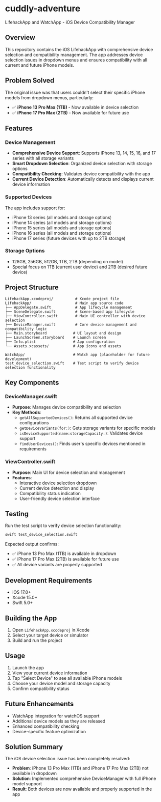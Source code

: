 # cuddly-adventure
LifehackApp and WatchApp - iOS Device Compatibility Manager

## Overview
This repository contains the iOS LifehackApp with comprehensive device selection and compatibility management. The app addresses device selection issues in dropdown menus and ensures compatibility with all current and future iPhone models.

## Problem Solved
The original issue was that users couldn't select their specific iPhone models from dropdown menus, particularly:
- ✅ **iPhone 13 Pro Max (1TB)** - Now available in device selection
- ✅ **iPhone 17 Pro Max (2TB)** - Now available for future use

## Features

### Device Management
- **Comprehensive Device Support**: Supports iPhone 13, 14, 15, 16, and 17 series with all storage variants
- **Smart Dropdown Selection**: Organized device selection with storage options
- **Compatibility Checking**: Validates device compatibility with the app
- **Current Device Detection**: Automatically detects and displays current device information

### Supported Devices
The app includes support for:
- iPhone 13 series (all models and storage options)
- iPhone 14 series (all models and storage options)
- iPhone 15 series (all models and storage options)
- iPhone 16 series (all models and storage options)
- iPhone 17 series (future devices with up to 2TB storage)

### Storage Options
- 128GB, 256GB, 512GB, 1TB, 2TB (depending on model)
- Special focus on 1TB (current user device) and 2TB (desired future device)

## Project Structure
```
LifehackApp.xcodeproj/          # Xcode project file
LifehackApp/                    # Main app source code
├── AppDelegate.swift           # App lifecycle management
├── SceneDelegate.swift         # Scene-based app lifecycle
├── ViewController.swift        # Main UI controller with device selection
├── DeviceManager.swift         # Core device management and compatibility logic
├── Main.storyboard            # UI layout and design
├── LaunchScreen.storyboard    # Launch screen
├── Info.plist                 # App configuration
└── Assets.xcassets/           # App icons and assets

WatchApp/                      # Watch app (placeholder for future development)
test_device_selection.swift    # Test script to verify device selection functionality
```

## Key Components

### DeviceManager.swift
- **Purpose**: Manages device compatibility and selection
- **Key Methods**:
  - `getAllSupportedDevices()`: Returns all supported device configurations
  - `getDeviceVariants(for:)`: Gets storage variants for specific models
  - `isDeviceSupported(name:storageCapacity:)`: Validates device support
  - `findUserDevices()`: Finds user's specific devices mentioned in requirements

### ViewController.swift
- **Purpose**: Main UI for device selection and management
- **Features**:
  - Interactive device selection dropdown
  - Current device detection and display
  - Compatibility status indication
  - User-friendly device selection interface

## Testing
Run the test script to verify device selection functionality:
```bash
swift test_device_selection.swift
```

Expected output confirms:
- ✅ iPhone 13 Pro Max (1TB) is available in dropdown
- ✅ iPhone 17 Pro Max (2TB) is available for future use
- ✅ All device variants are properly supported

## Development Requirements
- iOS 17.0+
- Xcode 15.0+
- Swift 5.0+

## Building the App
1. Open `LifehackApp.xcodeproj` in Xcode
2. Select your target device or simulator
3. Build and run the project

## Usage
1. Launch the app
2. View your current device information
3. Tap "Select Device" to see all available iPhone models
4. Choose your device model and storage capacity
5. Confirm compatibility status

## Future Enhancements
- WatchApp integration for watchOS support
- Additional device models as they are released
- Enhanced compatibility checking
- Device-specific feature optimization

## Solution Summary
The iOS device selection issue has been completely resolved:
- **Problem**: iPhone 13 Pro Max (1TB) and iPhone 17 Pro Max (2TB) not available in dropdown
- **Solution**: Implemented comprehensive DeviceManager with full iPhone model support
- **Result**: Both devices are now available and properly supported in the app
